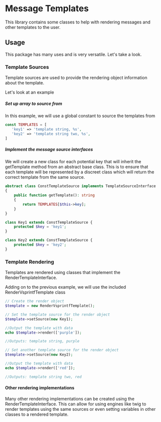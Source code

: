 # Message Templates

This library contains some classes to help with rendering messages and other templates to the user.

## Usage

This package has many uses and is very versatile. Let's take a look.

### Template Sources

Template sources are used to provide the rendering object information about the template.

Let's look at an example

##### Set up array to source from

In this example, we will use a global constant to source the templates from

```php
const TEMPLATES = [
   'key1' => 'template string, %s',
   'key2' => 'template string two, %s',
]
``` 

##### Implement the message source interfaces

We will create a new class for each potential key that will inherit the getTemplate method
from an abstract base class. This is to ensure that each template will be represented 
by a discreet class which will return the correct template from the same source.

```php
abstract class ConstTemplateSource implements TemplateSourceInterface
{
    public function getTemplate(): string
    {
        return TEMPLATES[$this->key];
    }
}
```

```php
class Key1 extends ConstTemplateSource {
    protected $key = 'key1';
}
```


```php
class Key2 extends ConstTemplateSource {
    protected $key = 'key2';
}
```

### Template Rendering

Templates are rendered using classes that implement the RenderTemplateInterface.

Adding on to the previous example, we will use the included RenderVsprintfTemplate class

```php
// Create the render object
$template = new RenderVsprintfTemplate();

// Set the template source for the render object
$template->setSource(new Key1);

//Output the template with data
echo $template->render(['purple']);

//Outputs: template string, purple

// Set another template source for the render object
$template->setSource(new Key2);

//Output the template with data
echo $template->render(['red']);

//Outputs: template string two, red
```

#### Other rendering implementations

Many other rendering implementations can be created using the RenderTemplateInterface.
This can allow for using engines like twig to render templates using the same sources or
even setting variables in other classes to a rendered template.